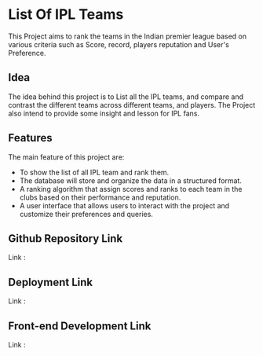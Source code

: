 
# List Of IPL Teams

This Project aims to rank the teams in the Indian premier league based on various criteria such as Score, record, players reputation and User's Preference.

## Idea

The idea behind this project is to List all the IPL teams, and compare and contrast the different teams across different teams, and players. The Project also intend to provide some insight and lesson for IPL fans.

## Features

The main feature of this project are:

- To show the list of all IPL team and rank them.
- The database will store and organize the data in a structured format.
- A ranking algorithm that assign scores and ranks to each team in the clubs based on their performance and reputation.
- A user interface that allows users to interact with the project and customize their preferences and queries.

## Github Repository Link

Link : 

## Deployment Link

Link : 

## Front-end Development Link

Link : 

